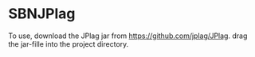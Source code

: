 # SBNJPlag
To use, download the JPlag jar from https://github.com/jplag/JPlag.
drag the jar-fille into the project directory.
